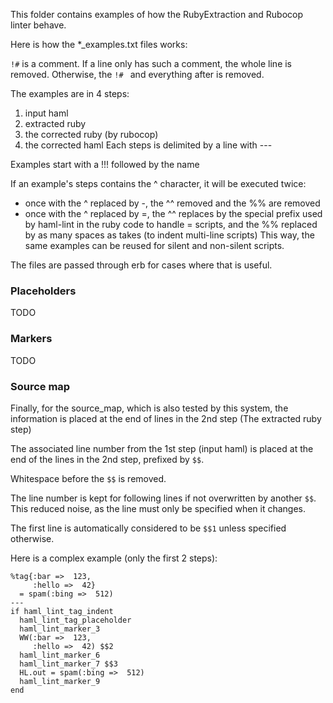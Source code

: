 This folder contains examples of how the RubyExtraction and Rubocop linter behave.

Here is how the *_examples.txt files works:

`!#` is a comment. If a line only has such a comment, the whole line is removed.
Otherwise, the `!# ` and everything after is removed.

The examples are in 4 steps:
1) input haml
2) extracted ruby
3) the corrected ruby (by rubocop)
4) the corrected haml
Each steps is delimited by a line with ---

Examples start with a !!! followed by the name

If an example's steps contains the ^ character, it will be executed twice:
* once with the ^ replaced by -, the ^^ removed and the %% are removed
* once with the ^ replaced by =, the ^^ replaces by the special prefix
  used by haml-lint in the ruby code to handle = scripts,
  and the %% replaced by as many spaces as takes (to indent multi-line scripts)
This way, the same examples can be reused for silent and non-silent scripts.

The files are passed through erb for cases where that is useful.

### Placeholders
TODO

### Markers
TODO

### Source map
Finally, for the source_map, which is also tested by this system, the information
is placed at the end of lines in the 2nd step (The extracted ruby step)

The associated line number from the 1st step (input haml) is placed at the
end of the lines in the 2nd step, prefixed by `$$`.

Whitespace before the `$$` is removed.

The line number is kept for following lines if not overwritten by another `$$`.
This reduced noise, as the line must only be specified when it changes.

The first line is automatically considered to be `$$1` unless specified otherwise.

Here is a complex example (only the first 2 steps):
```
%tag{:bar =>  123,
     :hello =>  42}
  = spam(:bing =>  512)
---
if haml_lint_tag_indent
  haml_lint_tag_placeholder
  haml_lint_marker_3
  WW(:bar =>  123,
     :hello =>  42) $$2
  haml_lint_marker_6
  haml_lint_marker_7 $$3
  HL.out = spam(:bing =>  512)
  haml_lint_marker_9
end
```
